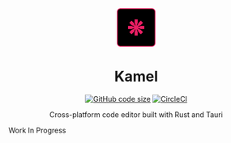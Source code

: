 <div align="center">
  <img src="public/icon.svg" width="15%" height="15%">
  <h1>Kamel</h1>

  [![GitHub code size](https://img.shields.io/github/languages/code-size/theboiboi8/kamel?labelColor=000000&color=dfff00)](https://github.com/theboiboi8/kamel)
  [![CircleCI](https://dl.circleci.com/status-badge/img/circleci/M2u12c3FZTqvqjhirwfyyN/PSWbebP2Wi5BuGSEpy2UcA/tree/master.svg?style=svg)](https://dl.circleci.com/status-badge/redirect/circleci/M2u12c3FZTqvqjhirwfyyN/PSWbebP2Wi5BuGSEpy2UcA/tree/master)
  
  <p>Cross-platform code editor built with Rust and Tauri</p>
</div>

Work In Progress
